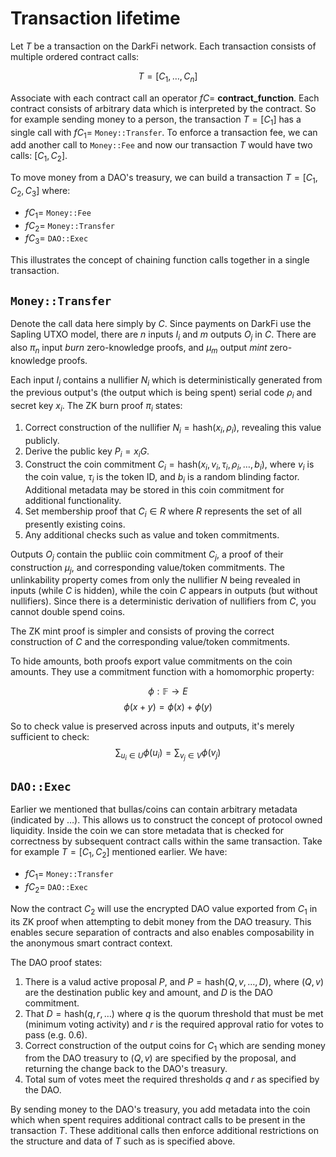 Transaction lifetime
====================

Let $T$ be a transaction on the DarkFi network. Each transaction
consists of multiple ordered contract calls:

$$ T = [C_1, …, C_n] $$

Associate with each contract call an operator $fC =$
**contract_function**.  Each contract consists of arbitrary data which
is interpreted by the contract. So for example sending money to a
person, the transaction $T = [C_1]$ has a single call with $fC_1 =$
`Money::Transfer`. To enforce a transaction fee, we can add another
call to `Money::Fee` and now our transaction $T$ would have two calls:
$[C_1, C_2]$.

To move money from a DAO's treasury, we can build a transaction
$T = [C_1, C_2, C_3]$ where:

* $fC_1 =$ `Money::Fee`
* $fC_2 =$ `Money::Transfer`
* $fC_3 =$ `DAO::Exec`

This illustrates the concept of chaining function calls together in
a single transaction.

## `Money::Transfer`

Denote the call data here simply by $C$. Since payments on DarkFi use
the Sapling UTXO model, there are $n$ inputs $I_i$ and $m$ outputs
$O_j$ in $C$. There are also $\pi_n$ input _burn_ zero-knowledge
proofs, and $\mu_m$ output _mint_ zero-knowledge proofs.

Each input $I_i$ contains a nullifier $N_i$ which is deterministically
generated from the previous output's (the output which is being spent)
serial code $\rho_i$ and secret key $x_i$. The ZK burn proof $\pi_i$
states:

1. Correct construction of the nullifier $N_i = \textrm{hash}(x_i, ρ_i)$,
   revealing this value publicly.
2. Derive the public key $P_i = x_iG$.
3. Construct the coin commitment $C_i = \textrm{hash}(x_i, v_i, \tau_i, \rho_i, …, b_i)$,
   where $v_i$ is the coin value, $\tau_i$ is the token ID, and $b_i$
   is a random blinding factor. Additional metadata may be stored in
   this coin commitment for additional functionality.
4. Set membership proof that $C_i \in R$ where $R$ represents the set
   of all presently existing coins.
5. Any additional checks such as value and token commitments.

Outputs $O_j$ contain the publiic coin commitment $C_j$, a proof of
their construction $\mu_j$, and corresponding value/token commitments.
The unlinkability property comes from only the nullifier $N$ being
revealed in inputs (while $C$ is hidden), while the coin $C$ appears
in outputs (but without nullifiers). Since there is a deterministic
derivation of nullifiers from $C$, you cannot double spend coins.

The ZK mint proof is simpler and consists of proving the correct
construction of $C$ and the corresponding value/token commitments.

To hide amounts, both proofs export value commitments on the coin
amounts. They use a commitment function with a homomorphic property:

$$ \phi : \mathbb{F} \rightarrow E $$
$$ \phi(x + y) = \phi(x) + \phi(y) $$

So to check value is preserved across inputs and outputs, it's merely
sufficient to check:
$$ \sum_{u_i \in U} \phi(u_i) = \sum_{v_j \in V} \phi(v_j) $$

## `DAO::Exec`

Earlier we mentioned that bullas/coins can contain arbitrary metadata
(indicated by …). This allows us to construct the concept of protocol
owned liquidity. Inside the coin we can store metadata that is checked
for correctness by subsequent contract calls within the same transaction.
Take for example $T = [C_1, C_2]$ mentioned earlier. We have:

* $fC_1 =$ `Money::Transfer`
* $fC_2 =$ `DAO::Exec`

Now the contract $C_2$ will use the encrypted DAO value exported
from $C_1$ in its ZK proof when attempting to debit money from the
DAO treasury. This enables secure separation of contracts and also
enables composability in the anonymous smart contract context.

The DAO proof states:

1. There is a valud active proposal $P$, and
   $P = \textrm{hash}(Q, v, …, D)$, where $(Q, v)$ are the destination
   public key and amount, and $D$ is the DAO commitment.
2. That $D = \textrm{hash}(q, r, …)$ where $q$ is the quorum threshold
   that must be met (minimum voting activity) and $r$ is the required
   approval ratio for votes to pass (e.g. 0.6).
3. Correct construction of the output coins for $C_1$ which are sending
   money from the DAO treasury to $(Q, v)$ are specified by the
   proposal, and returning the change back to the DAO's treasury.
4. Total sum of votes meet the required thresholds $q$ and $r$ as
   specified by the DAO.

By sending money to the DAO's treasury, you add metadata into the coin
which when spent requires additional contract calls to be present in
the transaction $T$. These additional calls then enforce additional
restrictions on the structure and data of $T$ such as is specified
above.
